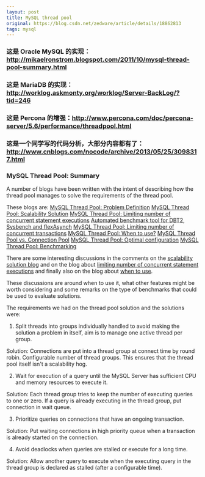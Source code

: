 ```yaml
---
layout: post
title: MySQL thread pool
original: https://blog.csdn.net/zedware/article/details/18862813
tags: mysql
---
```


### 这是 Oracle MySQL 的实现：http://mikaelronstrom.blogspot.com/2011/10/mysql-thread-pool-summary.html
### 这是 MariaDB 的实现：http://worklog.askmonty.org/worklog/Server-BackLog/?tid=246
### 这是 Percona 的增强：http://www.percona.com/doc/percona-server/5.6/performance/threadpool.html
### 这是一个同学写的代码分析，大部分内容都有了：http://www.cnblogs.com/nocode/archive/2013/05/25/3098317.html

### MySQL Thread Pool: Summary
A number of blogs have been written with the intent of describing how
the thread pool manages to solve the requirements of the thread pool.

These blogs are:
[MySQL Thread Pool: Problem Definition](http://mikaelronstrom.blogspot.com/2011/10/mysql-thread-pool-problem-definition.html)
[MySQL Thread Pool: Scalability Solution](http://mikaelronstrom.blogspot.com/2011/10/mysql-thread-pool-scalability-solution.html)
[MySQL Thread Pool: Limiting number of concurrent statement executions](http://mikaelronstrom.blogspot.com/2011/10/mysql-thread-pool-limiting-number-of.html)
[Automated benchmark tool for DBT2, Sysbench and flexAsynch](http://mikaelronstrom.blogspot.com/2011/10/automated-benchmark-tool-for-dbt2.html)
[MySQL Thread Pool: Limiting number of concurrent transactions](http://mikaelronstrom.blogspot.com/2011/10/mysql-thread-pool-limiting-number-of_21.html)
[MySQL Thread Pool: When to use?](http://mikaelronstrom.blogspot.com/2011/10/mysql-thread-pool-when-to-use.html)
[MySQL Thread Pool vs. Connection Pool](http://mikaelronstrom.blogspot.com/2011/10/mysql-thread-pool-vs-mysql-connection.html)
[MySQL Thread Pool: Optimal configuration](http://mikaelronstrom.blogspot.com/2011/10/mysql-thread-pool-optimal-configuration.html)
[MySQL Thread Pool: Benchmarking](http://mikaelronstrom.blogspot.com/2011/10/mysql-thread-pool-benchmarking.html)

There are some interesting discussions in the comments on the [scalability solution
 blog](http://mikaelronstrom.blogspot.com/2011/10/mysql-thread-pool-scalability-solution.html)
and on the blog about [limiting number of concurrent statement executions](http://mikaelronstrom.blogspot.com/2011/10/mysql-thread-pool-limiting-number-of.html)
and finally also on the blog about [when to use](http://mikaelronstrom.blogspot.com/2011/10/mysql-thread-pool-when-to-use.html).

These discussions are around when to use it, what other features might be worth
considering and some remarks on the type of benchmarks that could be used to
evaluate solutions.

The requirements we had on the thread pool solution and the solutions were:
1) Split threads into groups individually handled to avoid making the
solution a problem in itself, aim is to manage one active thread per
group.

Solution:
Connections are put into a thread group at connect time by round robin.
Configurable number of thread groups. This ensures that the thread pool
itself isn't a scalability hog.

2) Wait for execution of a query until the MySQL Server has sufficient
CPU and memory resources to execute it.

Solution:
Each thread group tries to keep the number of executing queries to one or
zero. If a query is already executing in the thread group, put connection
in wait queue.

3) Prioritize queries on connections that have an ongoing transaction.

Solution:
Put waiting connections in high priority queue when a transaction is
already started on the connection.

4) Avoid deadlocks when queries are stalled or execute for a long time.

Solution:
Allow another query to execute when the executing query in the thread
group is declared as stalled (after a configurable time).

